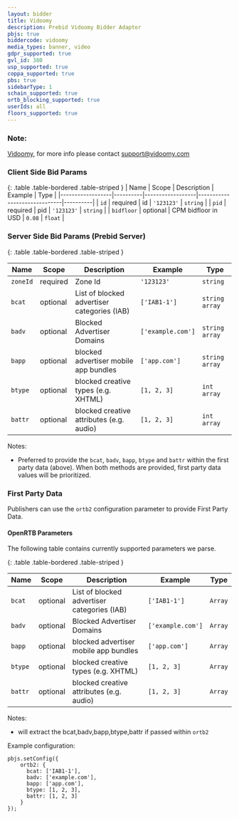 ```yaml
---
layout: bidder
title: Vidoomy
description: Prebid Vidoomy Bidder Adaptor
pbjs: true
biddercode: vidoomy
media_types: banner, video
gdpr_supported: true
gvl_id: 380
usp_supported: true
coppa_supported: true
pbs: true
sidebarType: 1
schain_supported: true
ortb_blocking_supported: true
userIds: all
floors_supported: true
---
```


### Note:

[Vidoomy](https://vidoomy.com/), for more info please contact support@vidoomy.com

### Client Side Bid Params

{: .table .table-bordered .table-striped }
| Name             | Scope    | Description      | Example                      | Type     |
|------------------|----------|------------------|------------------------------|----------|
| `id` | required | id  | `'123123'` | `string` |
| `pid`   | required | pid | `'123123'` | `string` |
| `bidfloor`   | optional | CPM bidfloor in USD | `0.08` | `float` |


### Server Side Bid Params (Prebid Server)

{: .table .table-bordered .table-striped }

| Name     | Scope    | Description                                 | Example           | Type           |
|----------|----------|---------------------------------------------|-------------------|----------------|
| `zoneId` | required | Zone Id                                     | `'123123'`          | `string`       |
| `bcat`   | optional | List of blocked advertiser categories (IAB) | `['IAB1-1']`      | `string array` |
| `badv`   | optional | Blocked Advertiser Domains                  | `['example.com']` | `string array` | 
| `bapp`   | optional | blocked advertiser mobile app bundles       | `['app.com']`     | `string array` |
| `btype`  | optional | blocked creative types (e.g. XHTML)         | `[1, 2, 3]`       | `int array`    |
| `battr`  | optional | blocked creative attributes (e.g. audio)    | `[1, 2, 3]`       | `int array`    |

Notes:

- Preferred to provide the `bcat`, `badv`, `bapp`, `btype` and `battr`  within the first party data (above). When both
  methods are provided, first
  party data values will be prioritized.

### First Party Data

Publishers can use the `ortb2` configuration parameter to provide First Party Data.

#### OpenRTB Parameters

The following table contains currently supported parameters we parse.

{: .table .table-bordered .table-striped }

| Name    | Scope    | Description                                 | Example           | Type    |
|---------|----------|---------------------------------------------|-------------------|---------|
| `bcat`  | optional | List of blocked advertiser categories (IAB) | `['IAB1-1']`      | `Array` |
| `badv`  | optional | Blocked Advertiser Domains                  | `['example.com']` | `Array` | 
| `bapp`  | optional | blocked advertiser mobile app bundles       | `['app.com']`     | `Array` |
| `btype` | optional | blocked creative types (e.g. XHTML)         | `[1, 2, 3]`       | `Array` |
| `battr` | optional | blocked creative attributes (e.g. audio)    | `[1, 2, 3]`       | `Array` |

Notes:

- will extract the bcat,badv,bapp,btype,battr if passed within `ortb2`

Example configuration:

```
pbjs.setConfig({
    ortb2: {
      bcat: ['IAB1-1'],
      badv: ['example.com'],
      bapp: ['app.com'],
      btype: [1, 2, 3],
      battr: [1, 2, 3]
    }
});
```